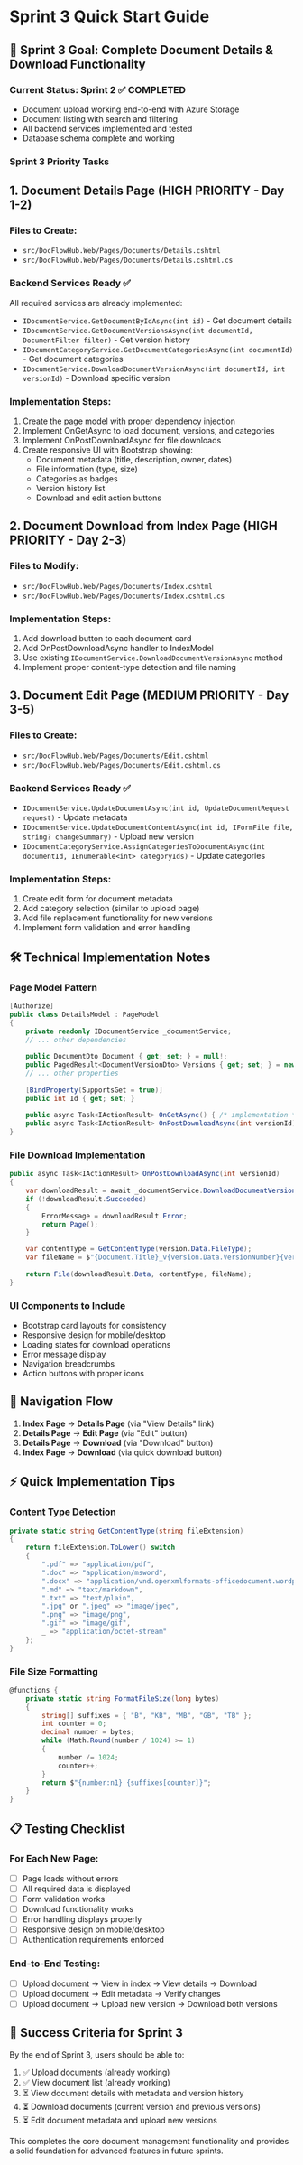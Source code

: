 # Sprint 3 Quick Start Guide

## 🎯 Sprint 3 Goal: Complete Document Details & Download Functionality

### Current Status: Sprint 2 ✅ COMPLETED
- Document upload working end-to-end with Azure Storage
- Document listing with search and filtering
- All backend services implemented and tested
- Database schema complete and working

### Sprint 3 Priority Tasks

## 1. Document Details Page (HIGH PRIORITY - Day 1-2)

### Files to Create:
- `src/DocFlowHub.Web/Pages/Documents/Details.cshtml`
- `src/DocFlowHub.Web/Pages/Documents/Details.cshtml.cs`

### Backend Services Ready ✅
All required services are already implemented:
- `IDocumentService.GetDocumentByIdAsync(int id)` - Get document details
- `IDocumentService.GetDocumentVersionsAsync(int documentId, DocumentFilter filter)` - Get version history
- `IDocumentCategoryService.GetDocumentCategoriesAsync(int documentId)` - Get document categories
- `IDocumentService.DownloadDocumentVersionAsync(int documentId, int versionId)` - Download specific version

### Implementation Steps:
1. Create the page model with proper dependency injection
2. Implement OnGetAsync to load document, versions, and categories
3. Implement OnPostDownloadAsync for file downloads
4. Create responsive UI with Bootstrap showing:
   - Document metadata (title, description, owner, dates)
   - File information (type, size)
   - Categories as badges
   - Version history list
   - Download and edit action buttons

## 2. Document Download from Index Page (HIGH PRIORITY - Day 2-3)

### Files to Modify:
- `src/DocFlowHub.Web/Pages/Documents/Index.cshtml`
- `src/DocFlowHub.Web/Pages/Documents/Index.cshtml.cs`

### Implementation Steps:
1. Add download button to each document card
2. Add OnPostDownloadAsync handler to IndexModel
3. Use existing `IDocumentService.DownloadDocumentVersionAsync` method
4. Implement proper content-type detection and file naming

## 3. Document Edit Page (MEDIUM PRIORITY - Day 3-5)

### Files to Create:
- `src/DocFlowHub.Web/Pages/Documents/Edit.cshtml`
- `src/DocFlowHub.Web/Pages/Documents/Edit.cshtml.cs`

### Backend Services Ready ✅
- `IDocumentService.UpdateDocumentAsync(int id, UpdateDocumentRequest request)` - Update metadata
- `IDocumentService.UpdateDocumentContentAsync(int id, IFormFile file, string? changeSummary)` - Upload new version
- `IDocumentCategoryService.AssignCategoriesToDocumentAsync(int documentId, IEnumerable<int> categoryIds)` - Update categories

### Implementation Steps:
1. Create edit form for document metadata
2. Add category selection (similar to upload page)
3. Add file replacement functionality for new versions
4. Implement form validation and error handling

## 🛠️ Technical Implementation Notes

### Page Model Pattern
```csharp
[Authorize]
public class DetailsModel : PageModel
{
    private readonly IDocumentService _documentService;
    // ... other dependencies
    
    public DocumentDto Document { get; set; } = null!;
    public PagedResult<DocumentVersionDto> Versions { get; set; } = new();
    // ... other properties
    
    [BindProperty(SupportsGet = true)]
    public int Id { get; set; }
    
    public async Task<IActionResult> OnGetAsync() { /* implementation */ }
    public async Task<IActionResult> OnPostDownloadAsync(int versionId) { /* implementation */ }
}
```

### File Download Implementation
```csharp
public async Task<IActionResult> OnPostDownloadAsync(int versionId)
{
    var downloadResult = await _documentService.DownloadDocumentVersionAsync(Id, versionId);
    if (!downloadResult.Succeeded)
    {
        ErrorMessage = downloadResult.Error;
        return Page();
    }

    var contentType = GetContentType(version.Data.FileType);
    var fileName = $"{Document.Title}_v{version.Data.VersionNumber}{version.Data.FileType}";
    
    return File(downloadResult.Data, contentType, fileName);
}
```

### UI Components to Include
- Bootstrap card layouts for consistency
- Responsive design for mobile/desktop
- Loading states for download operations
- Error message display
- Navigation breadcrumbs
- Action buttons with proper icons

## 🔗 Navigation Flow
1. **Index Page** → **Details Page** (via "View Details" link)
2. **Details Page** → **Edit Page** (via "Edit" button)
3. **Details Page** → **Download** (via "Download" button)
4. **Index Page** → **Download** (via quick download button)

## ⚡ Quick Implementation Tips

### Content Type Detection
```csharp
private static string GetContentType(string fileExtension)
{
    return fileExtension.ToLower() switch
    {
        ".pdf" => "application/pdf",
        ".doc" => "application/msword",
        ".docx" => "application/vnd.openxmlformats-officedocument.wordprocessingml.document",
        ".md" => "text/markdown",
        ".txt" => "text/plain",
        ".jpg" or ".jpeg" => "image/jpeg",
        ".png" => "image/png",
        ".gif" => "image/gif",
        _ => "application/octet-stream"
    };
}
```

### File Size Formatting
```csharp
@functions {
    private static string FormatFileSize(long bytes)
    {
        string[] suffixes = { "B", "KB", "MB", "GB", "TB" };
        int counter = 0;
        decimal number = bytes;
        while (Math.Round(number / 1024) >= 1)
        {
            number /= 1024;
            counter++;
        }
        return $"{number:n1} {suffixes[counter]}";
    }
}
```

## 📋 Testing Checklist

### For Each New Page:
- [ ] Page loads without errors
- [ ] All required data is displayed
- [ ] Form validation works
- [ ] Download functionality works
- [ ] Error handling displays properly
- [ ] Responsive design on mobile/desktop
- [ ] Authentication requirements enforced

### End-to-End Testing:
- [ ] Upload document → View in index → View details → Download
- [ ] Upload document → Edit metadata → Verify changes
- [ ] Upload document → Upload new version → Download both versions

## 🚀 Success Criteria for Sprint 3

By the end of Sprint 3, users should be able to:
1. ✅ Upload documents (already working)
2. ✅ View document list (already working)
3. ⏳ View document details with metadata and version history
4. ⏳ Download documents (current version and previous versions)
5. ⏳ Edit document metadata and upload new versions

This completes the core document management functionality and provides a solid foundation for advanced features in future sprints. 